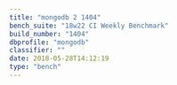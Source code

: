 ```yaml
---
title: "mongodb 2 1404"
bench_suite: "18w22 CI Weekly Benchmark"
build_number: "1404"
dbprofile: "mongodb"
classifier: ""
date: 2018-05-28T14:12:19
type: "bench"
---
```

